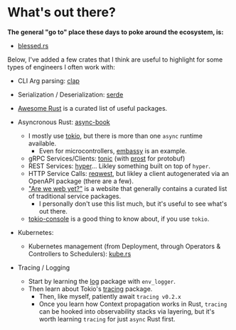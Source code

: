 # What's out there?

**The general "go to" place these days to poke around the ecosystem, is:**

- [blessed.rs](https://blessed.rs/crates)

Below, I've added a few crates that I think are useful to highlight for some types of engineers I often work with:

- CLI Arg parsing: [clap](https://crates.io/crates/clap)
- Serialization / Deserialization: [serde](https://crates.io/crates/serde)
- [Awesome Rust](https://github.com/rust-unofficial/awesome-rust) is a curated list of useful packages.
- Asyncronous Rust: [async-book](https://rust-lang.github.io/async-book/)
  - I mostly use [tokio](https://tokio.rs/), but there is more than one `async` runtime available.
    - Even for microcontrollers, [embassy](https://github.com/embassy-rs/embassy) is an example.
  - gRPC Services/Clients: [tonic](https://github.com/hyperium/tonic) (with [prost](https://github.com/tokio-rs/prost) for protobuf)
  - REST Services: [hyper](https://hyper.rs/)... Likley something built on top of `hyper`.
  - HTTP Service Calls: [reqwest](https://github.com/seanmonstar/reqwest), but likley a client autogenerated via an OpenAPI package (there are a few).
  - ["Are we web yet?"](https://www.arewewebyet.org/) is a website that generally contains a curated list of traditional service packages.
    - I personally don't use this list much, but it's useful to see what's out there.
  - [tokio-console](https://github.com/tokio-rs/console) is a good thing to know about, if you use `tokio`.

- Kubernetes:
  - Kubernetes management (from Deployment, through Operators & Controllers to Schedulers): [kube.rs](https://kube.rs/)

- Tracing / Logging
  - Start by learning the [log](https://github.com/rust-lang/log) package with `env_logger`.
  - Then learn about Tokio's [tracing](https://github.com/tokio-rs/tracing) package.
    - Then, like myself, patiently await `tracing v0.2.x`
    - Once you learn how Context propagation works in Rust, `tracing` can be hooked into observability stacks via layering, but it's worth learning `tracing` for just `async` Rust first.

